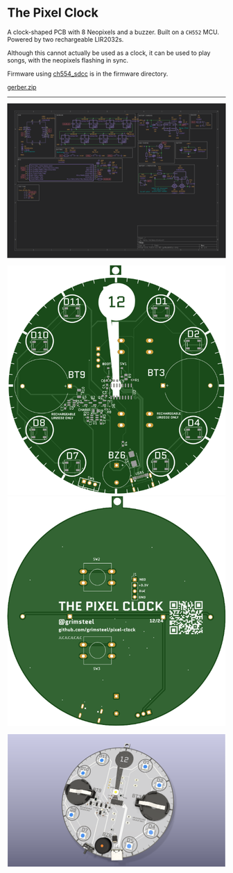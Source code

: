 # The Pixel Clock

A clock-shaped PCB with 8 Neopixels and a buzzer. Built on a `CH552` MCU. Powered by two rechargeable LIR2032s.

Although this cannot actually be used as a clock, it can be used to play songs, with the neopixels flashing in sync.

Firmware using [ch554_sdcc](https://github.com/Blinkinlabs/ch554_sdcc) is in the firmware directory.

[gerber.zip](https://gerber.zip/2d/?boardUrl=%20https%3A%2F%2Fraw.githubusercontent.com%2Fgrimsteel%2Fpixel-clock%2Frefs%2Fheads%2Fmain%2Fproduction%2Fhacky-holidays.zip)

---

![schematic](images/schematic.png)

![gerber - top](images/gerber-top.svg)
![gerber - bottom](images/gerber-bottom.svg)

![kicad 3d](images/kicad-3d.png)

